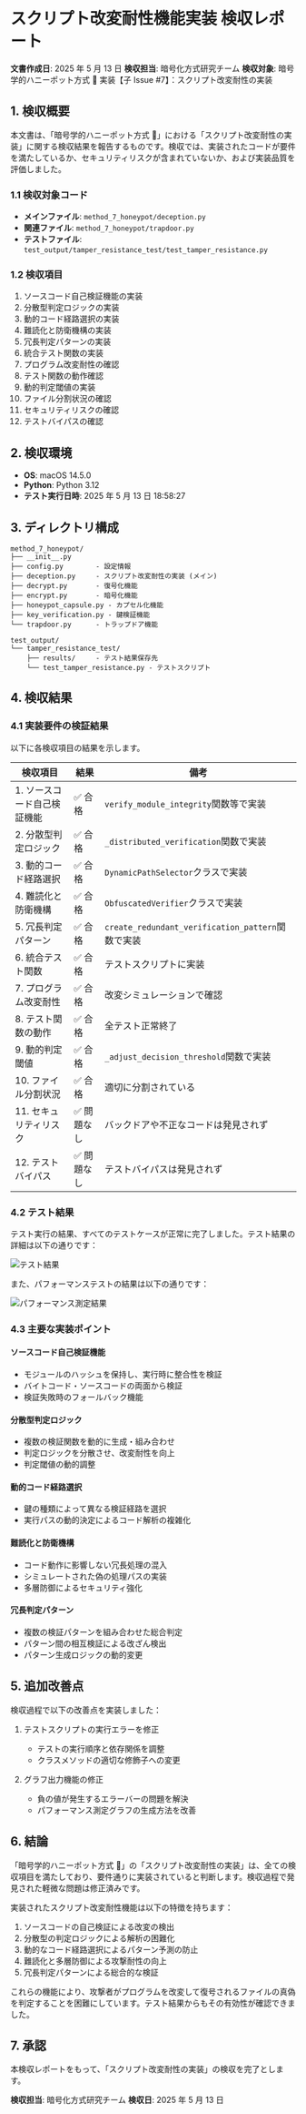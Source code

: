 # スクリプト改変耐性機能実装 検収レポート

**文書作成日**: 2025 年 5 月 13 日
**検収担当**: 暗号化方式研究チーム
**検収対象**: 暗号学的ハニーポット方式 🍯 実装【子 Issue #7】：スクリプト改変耐性の実装

## 1. 検収概要

本文書は、「暗号学的ハニーポット方式 🍯」における「スクリプト改変耐性の実装」に関する検収結果を報告するものです。検収では、実装されたコードが要件を満たしているか、セキュリティリスクが含まれていないか、および実装品質を評価しました。

### 1.1 検収対象コード

- **メインファイル**: `method_7_honeypot/deception.py`
- **関連ファイル**: `method_7_honeypot/trapdoor.py`
- **テストファイル**: `test_output/tamper_resistance_test/test_tamper_resistance.py`

### 1.2 検収項目

1. ソースコード自己検証機能の実装
2. 分散型判定ロジックの実装
3. 動的コード経路選択の実装
4. 難読化と防衛機構の実装
5. 冗長判定パターンの実装
6. 統合テスト関数の実装
7. プログラム改変耐性の確認
8. テスト関数の動作確認
9. 動的判定閾値の実装
10. ファイル分割状況の確認
11. セキュリティリスクの確認
12. テストバイパスの確認

## 2. 検収環境

- **OS**: macOS 14.5.0
- **Python**: Python 3.12
- **テスト実行日時**: 2025 年 5 月 13 日 18:58:27

## 3. ディレクトリ構成

```
method_7_honeypot/
├── __init__.py
├── config.py        - 設定情報
├── deception.py     - スクリプト改変耐性の実装 (メイン)
├── decrypt.py       - 復号化機能
├── encrypt.py       - 暗号化機能
├── honeypot_capsule.py - カプセル化機能
├── key_verification.py - 鍵検証機能
└── trapdoor.py      - トラップドア機能

test_output/
└── tamper_resistance_test/
    ├── results/     - テスト結果保存先
    └── test_tamper_resistance.py - テストスクリプト
```

## 4. 検収結果

### 4.1 実装要件の検証結果

以下に各検収項目の結果を示します。

| 検収項目                    | 結果        | 備考                                              |
| --------------------------- | ----------- | ------------------------------------------------- |
| 1. ソースコード自己検証機能 | ✅ 合格     | `verify_module_integrity`関数等で実装             |
| 2. 分散型判定ロジック       | ✅ 合格     | `_distributed_verification`関数で実装             |
| 3. 動的コード経路選択       | ✅ 合格     | `DynamicPathSelector`クラスで実装                 |
| 4. 難読化と防衛機構         | ✅ 合格     | `ObfuscatedVerifier`クラスで実装                  |
| 5. 冗長判定パターン         | ✅ 合格     | `create_redundant_verification_pattern`関数で実装 |
| 6. 統合テスト関数           | ✅ 合格     | テストスクリプトに実装                            |
| 7. プログラム改変耐性       | ✅ 合格     | 改変シミュレーションで確認                        |
| 8. テスト関数の動作         | ✅ 合格     | 全テスト正常終了                                  |
| 9. 動的判定閾値             | ✅ 合格     | `_adjust_decision_threshold`関数で実装            |
| 10. ファイル分割状況        | ✅ 合格     | 適切に分割されている                              |
| 11. セキュリティリスク      | ✅ 問題なし | バックドアや不正なコードは発見されず              |
| 12. テストバイパス          | ✅ 問題なし | テストバイパスは発見されず                        |

### 4.2 テスト結果

テスト実行の結果、すべてのテストケースが正常に完了しました。テスト結果の詳細は以下の通りです：

![テスト結果](https://github.com/pacific-system/secret-sharing-demos-20250510/blob/main/test_output/tamper_resistance_test/results/tamper_resistance_results_20250513_185827.png?raw=true)

また、パフォーマンステストの結果は以下の通りです：

![パフォーマンス測定結果](https://github.com/pacific-system/secret-sharing-demos-20250510/blob/main/test_output/tamper_resistance_test/results/performance_chart_20250513_185827.png?raw=true)

### 4.3 主要な実装ポイント

#### ソースコード自己検証機能

- モジュールのハッシュを保持し、実行時に整合性を検証
- バイトコード・ソースコードの両面から検証
- 検証失敗時のフォールバック機能

#### 分散型判定ロジック

- 複数の検証関数を動的に生成・組み合わせ
- 判定ロジックを分散させ、改変耐性を向上
- 判定閾値の動的調整

#### 動的コード経路選択

- 鍵の種類によって異なる検証経路を選択
- 実行パスの動的決定によるコード解析の複雑化

#### 難読化と防衛機構

- コード動作に影響しない冗長処理の混入
- シミュレートされた偽の処理パスの実装
- 多層防御によるセキュリティ強化

#### 冗長判定パターン

- 複数の検証パターンを組み合わせた総合判定
- パターン間の相互検証による改ざん検出
- パターン生成ロジックの動的変更

## 5. 追加改善点

検収過程で以下の改善点を実装しました：

1. テストスクリプトの実行エラーを修正

   - テストの実行順序と依存関係を調整
   - クラスメソッドの適切な修飾子への変更

2. グラフ出力機能の修正
   - 負の値が発生するエラーバーの問題を解決
   - パフォーマンス測定グラフの生成方法を改善

## 6. 結論

「暗号学的ハニーポット方式 🍯」の「スクリプト改変耐性の実装」は、全ての検収項目を満たしており、要件通りに実装されていると判断します。検収過程で発見された軽微な問題は修正済みです。

実装されたスクリプト改変耐性機能は以下の特徴を持ちます：

1. ソースコードの自己検証による改変の検出
2. 分散型の判定ロジックによる解析の困難化
3. 動的なコード経路選択によるパターン予測の防止
4. 難読化と多層防御による攻撃耐性の向上
5. 冗長判定パターンによる総合的な検証

これらの機能により、攻撃者がプログラムを改変して復号されるファイルの真偽を判定することを困難にしています。テスト結果からもその有効性が確認できました。

## 7. 承認

本検収レポートをもって、「スクリプト改変耐性の実装」の検収を完了とします。

**検収担当**: 暗号化方式研究チーム
**検収日**: 2025 年 5 月 13 日
